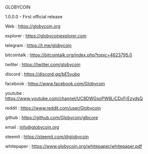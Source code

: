 GLOBYCOIN

1.0.0.0 - First official release 

Web : https://globycoin.org

explorer : https://globycoinexplorer.com

telegram : https://t.me/globycoin

bitcointalk :  https://bitcointalk.org/index.php?topic=4623795.0

twitter : https://twitter.com/globycoin

discord : https://discord.gg/bE5yubp

facebook : https://www.facebook.com/Globycoin

youtube : https://www.youtube.com/channel/UC8DWGsoPW6LiCDxFrEzydsQ

reddit : https://www.reddit.com/user/Globycoin

github : https://github.com/Globycoin/glbcore

email : info@globycoin.org

steemit : https://steemit.com/@globycoin

whitepaper : https://www.globycoin.org/whitepaper/whitepaper.pdf

